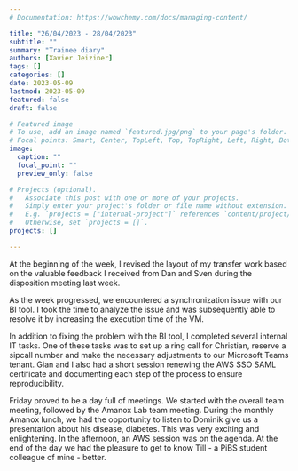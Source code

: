 ```yaml
---
# Documentation: https://wowchemy.com/docs/managing-content/

title: "26/04/2023 - 28/04/2023"
subtitle: ""
summary: "Trainee diary"
authors: [Xavier Jeiziner]
tags: []
categories: []
date: 2023-05-09
lastmod: 2023-05-09
featured: false
draft: false

# Featured image
# To use, add an image named `featured.jpg/png` to your page's folder.
# Focal points: Smart, Center, TopLeft, Top, TopRight, Left, Right, BottomLeft, Bottom, BottomRight.
image:
  caption: ""
  focal_point: ""
  preview_only: false

# Projects (optional).
#   Associate this post with one or more of your projects.
#   Simply enter your project's folder or file name without extension.
#   E.g. `projects = ["internal-project"]` references `content/project/deep-learning/index.md`.
#   Otherwise, set `projects = []`.
projects: []

---
```

At the beginning of the week, I revised the layout of my transfer work based on the valuable feedback I received from Dan and Sven during the disposition meeting last week. 

As the week progressed, we encountered a synchronization issue with our BI tool. I took the time to analyze the issue and was subsequently able to resolve it by increasing the execution time of the VM.

In addition to fixing the problem with the BI tool, I completed several internal IT tasks. One of these tasks was to set up a ring call for Christian, reserve a sipcall number and make the necessary adjustments to our Microsoft Teams tenant. Gian and I also had a short session renewing the AWS SSO SAML certificate and documenting each step of the process to ensure reproducibility.

Friday proved to be a day full of meetings. We started with the overall team meeting, followed by the Amanox Lab team meeting. During the monthly Amanox lunch, we had the opportunity to listen to Dominik give us a presentation about his disease, diabetes. This was very exciting and enlightening. In the afternoon, an AWS session was on the agenda. At the end of the day we had the pleasure to get to know Till - a PiBS student colleague of mine - better.

</p><br>
<p></p>
